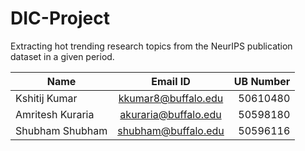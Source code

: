 # DIC-Project
Extracting hot trending research topics from the NeurIPS publication dataset in a given period.

| Name        | Email ID           | UB Number  |
| ------------- |:-------------:| -----:|
| Kshitij Kumar      | kkumar8@buffalo.edu | 50610480 |
| Amritesh Kuraria      | akuraria@buffalo.edu      |   50598180 |
| Shubham Shubham | shubham@buffalo.edu      | 50596116    |



